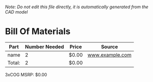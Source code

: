 ###### Note: Do not edit this file directly, it is automatically generated from the CAD model 
# Bill Of Materials 
 |Part|Number Needed|Price|Source| 
 |----|----------|-----|-----|
|name|2|$0.00|www.example.com|
|Total: |2|$0.00| |

 3xCOG MSRP: $0.00